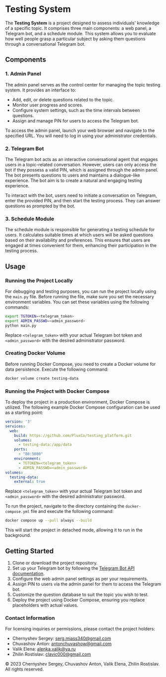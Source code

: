 # Testing System

The **Testing System** is a project designed to assess individuals' knowledge of a specific topic. It comprises three
main components: a web panel, a Telegram bot, and a schedule module. This system allows you to evaluate how well
people grasp a particular subject by asking them questions through a conversational Telegram bot.

## Components

### 1. Admin Panel

The admin panel serves as the control center for managing the topic testing system. It provides an interface to:

- Add, edit, or delete questions related to the topic.
- Monitor user progress and scores.
- Configure system settings, such as the time intervals between questions.
- Assign and manage PIN for users to access the Telegram bot.

To access the admin panel, launch your web browser and navigate to the specified URL. You will need to log in using your
administrator credentials.

### 2. Telegram Bot

The Telegram bot acts as an interactive conversational agent that engages users in a topic-related conversation.
However, users can only access the bot if they possess a valid PIN, which is assigned through the admin panel. The bot
presents questions to users and maintains a dialogue-like experience. The bot aim is to create a natural and engaging
testing experience.

To interact with the bot, users need to initiate a conversation on Telegram, enter the provided PIN, and then start the
testing process. They can answer questions as prompted by the bot.

### 3. Schedule Module

The schedule module is responsible for generating a testing schedule for users. It calculates suitable times at which
users will be asked questions based on their availability and preferences. This ensures that users are engaged at times
convenient for them, enhancing their participation in the testing process.

## Usage

### Running the Project Locally

For debugging and testing purposes, you can run the project locally using the `main.py` file. Before running the file,
make sure you set the necessary environment variables. You can set these variables using the following commands:

```bash
export TGTOKEN=<telegram_token>
export ADMIN_PASSWD=<admin_password>
python main.py
```

Replace `<telegram_token>` with your actual Telegram bot token and `<admin_password>` with the desired administrator
password.

### Creating Docker Volume

Before running Docker Compose, you need to create a Docker volume for data persistence. Execute the following command:

```bash
docker volume create testing-data
```

### Running the Project with Docker Compose

To deploy the project in a production environment, Docker Compose is utilized. The following example Docker Compose
configuration can be used as a starting point:

```yaml
version: '3'
services:
  web:
    build: https://github.com/PluxCo/testing_platform.git
    volumes:
      - testing-data:/app/data
    ports:
      - "80:5000"
    environment:
      - TGTOKEN=<telegram_token>
      - ADMIN_PASSWD=<admin_password>
volumes:
  testing-data:
    external: true
```

Replace `<telegram_token>` with your actual Telegram bot token and `<admin_password>` with the desired administrator
password.

To run the project, navigate to the directory containing the `docker-compose.yml` file and execute the following
command:

```bash
docker compose up --pull always --build
```

This will start the project in detached mode, allowing it to run in the background.

## Getting Started

1. Clone or download the project repository.
2. Set up your Telegram bot by following
   the [Telegram Bot API documentation](https://core.telegram.org/bots#how-do-i-create-a-bot).
3. Configure the web admin panel settings as per your requirements.
4. Assign PIN to users via the admin panel for them to access the Telegram bot.
5. Customize the question database to suit the topic you wish to test.
6. Deploy the project using Docker Compose, ensuring you replace placeholders with actual values.


### Contact Information

For licensing inquiries or permissions, please contact the project holders:

- Chernyshev Sergey: serg.miass340@gmail.com
- Chuvashov Anton: antonchuvashow@gmail.com
- Valik Elena: alenka.valik@ya.ru
- Zhilin Rostislav: clavic000@gmail.com

© 2023 Chernyshev Sergey, Chuvashov Anton, Valik Elena, Zhilin Rostislav. All rights reserved.
